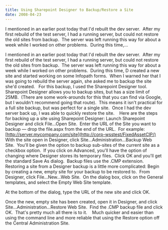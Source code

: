 ```yaml
---
title: Using Sharepoint Designer to Backup/Restore a Site
date: 2008-04-23
---
```


I mentioned in an earlier post today that I'd rebuilt the dev server.  After my first rebuild of the test server, I had a running server, but could not restore the old sites from backup.  The server was left running this way for about a week while I worked on other problems.  During this time,…


<!-- end -->

I mentioned in an earlier post today that I'd rebuilt the dev server.   After my first rebuild of the test server, I had a running server, but could not  restore the old sites from backup.  The server was left running this way for  about a week while I worked on other problems.  During this time, D created a new site and started working on some Infopath forms.  When I warned  her that I was going to rebuild the server again, she asked me to backup the  site she'd created.
 
For this backup, I used the Sharepoint Designer tool.  Sharepoint Designer  allows you to backup sites, but has a size limit of 25MB.  (There are some work-arounds for this that you can find via Google, but I wouldn't recommend going that route).  This means it isn't practical for a full site backup, but was perfect  for a single site.  Once I had the dev server back up, I was able to quickly  restore the site.  
 
Here are the steps for backing up a site using Sharepoint Designer:
Launch Sharepoint Designer and click File…Open Site.  Enter the URL of  the Site you want to backup — drop the file.aspx from the end of the URL.  For  example: [http://server.mycompany.com/site](http://corp-wsstest/FixedAssetCIP/)
With the site open in Designer, click Site…Administration…Backup Web  Site.  You'll be given the option to backup sub-sites of the current site as a  checkbox option.  If you click on Advanced, you'll have the option of changing  where Designer stores its temporary files.  Click OK and you'll get the standard  Save As dialog.  Backup files use the .CMP extension.
 
Restoring a site from a Designer backup is a little more complicated:
Begin by creating a new, empty site for your backup to be restored to.   From Designer, click File…New…Web Site.  On the dialog box, click on the  General templates, and select the Empty Web Site template.

At the bottom of the dialog, type the URL of the new site and click  OK.



Once the new, empty site has been created, open it in Designer, and click  Site…Administration…Restore Web Site.  Find the .CMP backup file and click  OK.  That's pretty much all there is to it.  
 
Much quicker and easier than using the command line and more reliable that  using the Restore option off the Central Administration Site.

